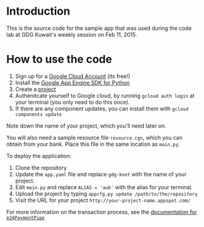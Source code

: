 # Introduction

This is the source code for the sample app that was used during the code lab at GDG Kuwait's weekly session
on Feb 11, 2015.

# How to use the code

1. Sign up for a [Google Cloud Account](https://console.developers.google.com/start/appengine) (its free!)
2. Install the [Google App Engine SDK for Python](https://cloud.google.com/appengine/downloads#Google_App_Engine_SDK_for_Python)
3. Create a [project](https://console.developers.google.com/?getstarted=https://appengine.google.com)
4. Authenitcate yourself to Google cloud, by running `gcloud auth login` at your terminal (you only need to do this once).
5. If there are any component updates, you can install them with `gcloud components update`

Note down the name of your project, which you'll need later on.

You will also need a sample resource file `resource.cgn`, which you can obtain from your bank. Place this file
in the same location as `main.py`.

To deploy the application:

1. Clone the repository
2. Update the `app.yaml` file and replace `gdg-knet` with the name of your project.
3. Edit `main.py` and replace `ALIAS = 'aub'` with the alias for your terminal.
4. Upload the project by typing `appcfg.py update /path/to/the/repository`
5. Visit the URL for your project `http://your-project-name.appspot.com/`

For more information on the transaction process,
see the [documentation for `e24PaymentPipe`](https://e24paymentpipe.readthedocs.org)
